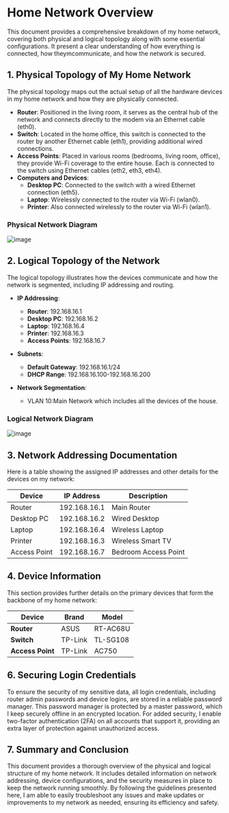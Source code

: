 # Home Network Overview

This document provides a comprehensive breakdown of my home network, covering both physical and logical topology along with some essential configurations. It present a clear understanding of how everything is connected, how theymcommunicate, and how the network is secured.

## 1. **Physical Topology of My Home Network**

The physical topology maps out the actual setup of all the hardware devices in my home network and how they are physically connected. 

- **Router**: Positioned in the living room, it serves as the central hub of the network and connects directly to the modem via an Ethernet cable (eth0).
- **Switch**: Located in the home office, this switch is connected to the router by another Ethernet cable (eth1), providing additional wired connections.
- **Access Points**: Placed in various rooms (bedrooms, living room, office), they provide Wi-Fi coverage to the entire house. Each is connected to the switch using Ethernet cables (eth2, eth3, eth4).
- **Computers and Devices**:
    - **Desktop PC**: Connected to the switch with a wired Ethernet connection (eth5).
    - **Laptop**: Wirelessly connected to the router via Wi-Fi (wlan0).
    - **Printer**: Also connected wirelessly to the router via Wi-Fi (wlan1).
      
### Physical Network Diagram
![image](https://github.com/user-attachments/assets/0af15cff-b461-4bcf-a8ac-b76070e09fa1)

## 2. **Logical Topology of the Network**

The logical topology illustrates how the devices communicate and how the network is segmented, including IP addressing and routing.

- **IP Addressing**:
    - **Router**: 192.168.16.1
    - **Desktop PC**: 192.168.16.2
    - **Laptop**: 192.168.16.4
    - **Printer**: 192.168.16.3
    - **Access Points**: 192.168.16.7

- **Subnets**:
    - **Default Gateway**: 192.168.16.1/24
    - **DHCP Range**: 192.168.16.100-192.168.16.200
- **Network Segmentation**:
    - VLAN 10:Main Network which includes all the devices of the house.
      
### Logical Network Diagram
![image](https://github.com/user-attachments/assets/d7dfc56c-d4a9-47a4-aa55-ec1719232672)

## 3. **Network Addressing Documentation**

Here is a table showing the assigned IP addresses and other details for the devices on my network:

| Device         | IP Address     | Description           |
|----------------|----------------|-----------------------|
| Router         | 192.168.16.1   | Main Router           |
| Desktop PC     | 192.168.16.2   | Wired Desktop         |
| Laptop         | 192.168.16.4   | Wireless Laptop       |
| Printer        | 192.168.16.3   | Wireless Smart TV     |
| Access Point   | 192.168.16.7   | Bedroom Access Point  | 

## 4. **Device Information**

This section provides further details on the primary devices that form the backbone of my home network:

| Device         | Brand          | Model            |
|----------------|----------------|------------------|
| **Router**     | ASUS           | RT-AC68U         |
| **Switch**     | TP-Link        | TL-SG108         |
| **Access Point** | TP-Link    | AC750            |

## 6. **Securing Login Credentials**

To ensure the security of my sensitive data, all login credentials, including router admin passwords and device logins, are stored in a reliable password manager. This password manager is protected by a master password, which I keep securely offline in an encrypted location. For added security, I enable two-factor authentication (2FA) on all accounts that support it, providing an extra layer of protection against unauthorized access.


## 7. **Summary and Conclusion**

This document provides a thorough overview of the physical and logical structure of my home network. It includes detailed information on network addressing, device configurations, and the security measures in place to keep the network running smoothly. By following the guidelines presented here, I am able to easily troubleshoot any issues and make updates or improvements to my network as needed, ensuring its efficiency and safety.








